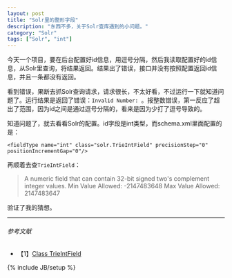 ```yaml
---
layout: post
title: "Solr里的整形字段"
description: "东西不多，关于Solr查库遇到的小问题。"
category: "Solr"
tags: ["Solr", "int"]
---
```


今天一个项目，要在后台配置好id信息，用逗号分隔，然后我读取配置好的id信息，从Solr里查询，将结果返回。结果出了错误，接口并没有按照配置返回id信息，并且一条都没有返回。

看到错误，果断去抓Solr查询请求，请求很长，不太好看，不过运行一下就知道问题了。运行结果是返回了错误：`Invalid Number: `。报整数错误，第一反应了超出了范围，因为id之间是通过逗号分隔的，看来是因为少打了逗号导致的。

知道问题了，就去看看Solr的配置。id字段是int类型，而schema.xml里面配置的是：

	<fieldType name="int" class="solr.TrieIntField" precisionStep="0" positionIncrementGap="0"/>

再顺着去查`TrieIntField`：

> A numeric field that can contain 32-bit signed two's complement integer values.
> Min Value Allowed: -2147483648
> Max Value Allowed: 2147483647

验证了我的猜想。

---

###### *参考文献*
+ 【1】[Class TrieIntField](https://lucene.apache.org/solr/4_3_0/solr-core/org/apache/solr/schema/TrieIntField.html)


{% include JB/setup %}